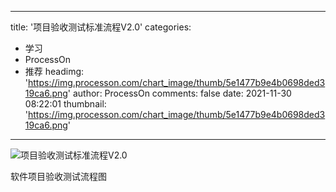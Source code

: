 
---
title: '项目验收测试标准流程V2.0'
categories: 
 - 学习
 - ProcessOn
 - 推荐
headimg: 'https://img.processon.com/chart_image/thumb/5e1477b9e4b0698ded319ca6.png'
author: ProcessOn
comments: false
date: 2021-11-30 08:22:01
thumbnail: 'https://img.processon.com/chart_image/thumb/5e1477b9e4b0698ded319ca6.png'
---

<div>   
<img class="thumb" alt="项目验收测试标准流程V2.0" src="https://img.processon.com/chart_image/thumb/5e1477b9e4b0698ded319ca6.png" referrerpolicy="no-referrer">
<p>软件项目验收测试流程图</p>  
</div>
            
